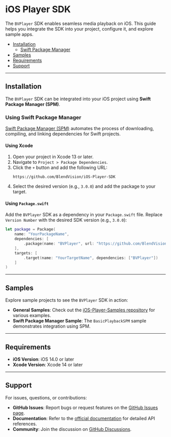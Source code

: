# iOS Player SDK

The `BVPlayer` SDK enables seamless media playback on iOS. This guide helps you integrate the SDK into your project, configure it, and explore sample apps.

- [Installation](#installation)
  - [Swift Package Manager](#using-swift-package-manager)
- [Samples](#samples)
- [Requirements](#requirements)
- [Support](#support)

---

## Installation

The `BVPlayer` SDK can be integrated into your iOS project using **Swift Package Manager (SPM)**.

### Using Swift Package Manager

[Swift Package Manager (SPM)](https://swift.org/package-manager/) automates the process of downloading, compiling, and linking dependencies for Swift projects.

#### Using Xcode
1. Open your project in Xcode 13 or later.
2. Navigate to `Project > Package Dependencies`.
3. Click the `+` button and add the following URL:
   ```
   https://github.com/BlendVision/iOS-Player-SDK
   ```
4. Select the desired version (e.g., `3.0.0`) and add the package to your target.

#### Using `Package.swift`
Add the `BVPlayer` SDK as a dependency in your `Package.swift` file. Replace `Version Number` with the desired SDK version (e.g., `3.0.0`):

```swift
let package = Package(
    name: "YourPackageName",
    dependencies: [
        .package(name: "BVPlayer", url: "https://github.com/BlendVision/bvplayer-ios", .exact("Version Number"))
    ],
    targets: [
        .target(name: "YourTargetName", dependencies: ["BVPlayer"])
    ]
)
```

---

## Samples

Explore sample projects to see the `BVPlayer` SDK in action:
- **General Samples**: Check out the [iOS-Player-Samples repository](https://github.com/BlendVision/iOS-Player-Samples) for various examples.
- **Swift Package Manager Sample**: The `BasicPlaybackSPM` sample demonstrates integration using SPM.

---

## Requirements

- **iOS Version**: iOS 14.0 or later
- **Xcode Version**: Xcode 14 or later

---

## Support

For issues, questions, or contributions:
- **GitHub Issues**: Report bugs or request features on the [GitHub Issues page](https://github.com/BlendVision/iOS-Player-SDK/issues).
- **Documentation**: Refer to the [official documentation](https://developers.blendvision.com/_/sdk/player/ios/documentation/bvplayer) for detailed API references.
- **Community**: Join the discussion on [GitHub Discussions](https://github.com/BlendVision/iOS-Player-SDK/discussions).
```
